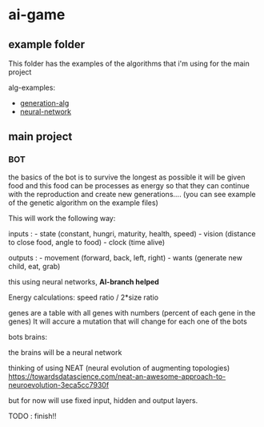 # ai-game

## example folder

This folder has the examples of the algorithms that i'm using for the main project

alg-examples:

- [generation-alg](https://leedasilva.github.io/ai-game/alg-example/generation-alg/)
- [neural-network](https://leedasilva.github.io/ai-game/alg-example/neural-network/)

## main project

### BOT

the basics of the bot is to survive the longest as possible
it will be given food and this food can be processes as energy so that they can
continue with the reproduction and create new generations.... (you can see example of the genetic algorithm on the example files)

This will work the following way:

inputs :
    - state (constant, hungri, maturity, health, speed)
    - vision (distance to close food, angle to food)
    - clock (time alive)

outputs :
    - movement (forward, back, left, right)
    - wants (generate new child, eat, grab)

this using neural networks, **AI-branch helped**

Energy calculations: speed ratio / 2*size ratio

genes are a table with all genes with numbers (percent of each gene in the genes)
It will accure a mutation that will change for each one of the bots

bots brains:

the brains will be a neural network

thinking of using NEAT (neural evolution of augmenting topologies) <https://towardsdatascience.com/neat-an-awesome-approach-to-neuroevolution-3eca5cc7930f>

but for now will use fixed input, hidden and output layers.

TODO : finish!!
